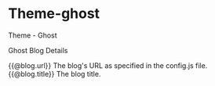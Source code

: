 Theme-ghost
===========
Theme - Ghost

Ghost Blog Details

{{@blog.url}} The blog's URL as specified in the config.js file.
{{@blog.title}} The blog title.

